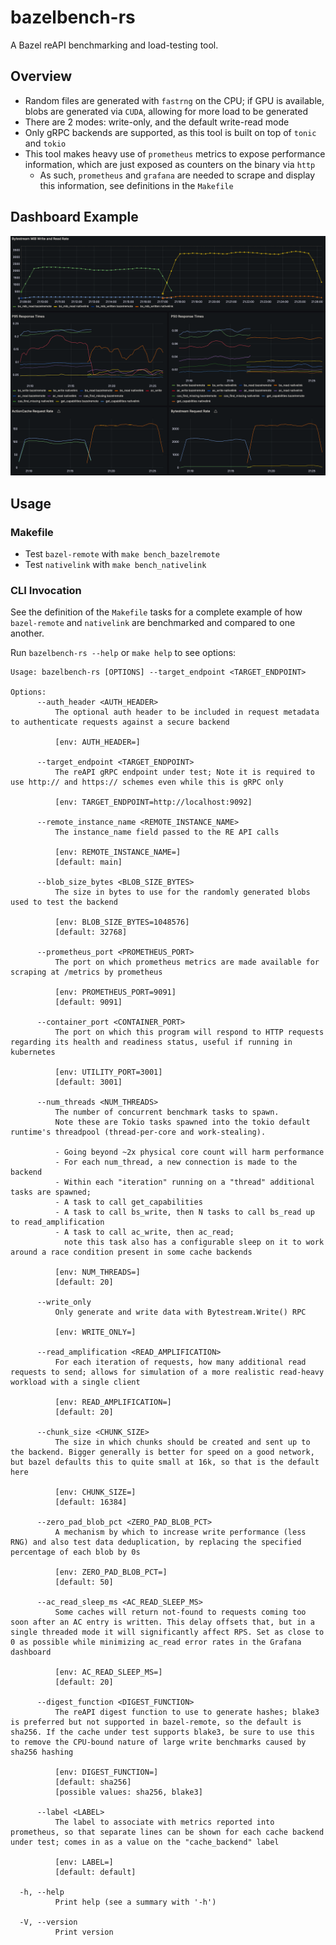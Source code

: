 # bazelbench-rs

A Bazel reAPI benchmarking and load-testing tool.

## Overview

- Random files are generated with `fastrng` on the CPU; if GPU is available, blobs are generated via `CUDA`, allowing for more load to be generated
- There are 2 modes: write-only, and the default write-read mode
- Only gRPC backends are supported, as this tool is built on top of `tonic` and `tokio`
- This tool makes heavy use of `prometheus` metrics to expose performance information, which are just exposed as counters on the binary via `http`
  - As such, `prometheus` and `grafana` are needed to scrape and display this information, see definitions in the `Makefile`

## Dashboard Example

![dash.png](images%2Fdash.png)

## Usage

### Makefile

- Test `bazel-remote` with `make bench_bazelremote`
- Test `nativelink` with `make bench_nativelink`

### CLI Invocation

See the definition of the `Makefile` tasks for a complete example of how `bazel-remote` and `nativelink` are benchmarked and compared to one another.

Run `bazelbench-rs --help` or `make help` to see options:

```text
Usage: bazelbench-rs [OPTIONS] --target_endpoint <TARGET_ENDPOINT>

Options:
      --auth_header <AUTH_HEADER>
          The optional auth header to be included in request metadata to authenticate requests against a secure backend
          
          [env: AUTH_HEADER=]

      --target_endpoint <TARGET_ENDPOINT>
          The reAPI gRPC endpoint under test; Note it is required to use http:// and https:// schemes even while this is gRPC only
          
          [env: TARGET_ENDPOINT=http://localhost:9092]

      --remote_instance_name <REMOTE_INSTANCE_NAME>
          The instance_name field passed to the RE API calls
          
          [env: REMOTE_INSTANCE_NAME=]
          [default: main]

      --blob_size_bytes <BLOB_SIZE_BYTES>
          The size in bytes to use for the randomly generated blobs used to test the backend
          
          [env: BLOB_SIZE_BYTES=1048576]
          [default: 32768]

      --prometheus_port <PROMETHEUS_PORT>
          The port on which prometheus metrics are made available for scraping at /metrics by prometheus
          
          [env: PROMETHEUS_PORT=9091]
          [default: 9091]

      --container_port <CONTAINER_PORT>
          The port on which this program will respond to HTTP requests regarding its health and readiness status, useful if running in kubernetes
          
          [env: UTILITY_PORT=3001]
          [default: 3001]

      --num_threads <NUM_THREADS>
          The number of concurrent benchmark tasks to spawn. 
          Note these are Tokio tasks spawned into the tokio default runtime's threadpool (thread-per-core and work-stealing).
          
          - Going beyond ~2x physical core count will harm performance 
          - For each num_thread, a new connection is made to the backend 
          - Within each "iteration" running on a "thread" additional tasks are spawned; 
          - A task to call get_capabilities 
          - A task to call bs_write, then N tasks to call bs_read up to read_amplification 
          - A task to call ac_write, then ac_read; 
            note this task also has a configurable sleep on it to work around a race condition present in some cache backends
          
          [env: NUM_THREADS=]
          [default: 20]

      --write_only
          Only generate and write data with Bytestream.Write() RPC
          
          [env: WRITE_ONLY=]

      --read_amplification <READ_AMPLIFICATION>
          For each iteration of requests, how many additional read requests to send; allows for simulation of a more realistic read-heavy workload with a single client
          
          [env: READ_AMPLIFICATION=]
          [default: 20]

      --chunk_size <CHUNK_SIZE>
          The size in which chunks should be created and sent up to the backend. Bigger generally is better for speed on a good network, but bazel defaults this to quite small at 16k, so that is the default here
          
          [env: CHUNK_SIZE=]
          [default: 16384]

      --zero_pad_blob_pct <ZERO_PAD_BLOB_PCT>
          A mechanism by which to increase write performance (less RNG) and also test data deduplication, by replacing the specified percentage of each blob by 0s
          
          [env: ZERO_PAD_BLOB_PCT=]
          [default: 50]

      --ac_read_sleep_ms <AC_READ_SLEEP_MS>
          Some caches will return not-found to requests coming too soon after an AC entry is written. This delay offsets that, but in a single threaded mode it will significantly affect RPS. Set as close to 0 as possible while minimizing ac_read error rates in the Grafana dashboard
          
          [env: AC_READ_SLEEP_MS=]
          [default: 20]

      --digest_function <DIGEST_FUNCTION>
          The reAPI digest function to use to generate hashes; blake3 is preferred but not supported in bazel-remote, so the default is sha256. If the cache under test supports blake3, be sure to use this to remove the CPU-bound nature of large write benchmarks caused by sha256 hashing
          
          [env: DIGEST_FUNCTION=]
          [default: sha256]
          [possible values: sha256, blake3]

      --label <LABEL>
          The label to associate with metrics reported into prometheus, so that separate lines can be shown for each cache backend under test; comes in as a value on the "cache_backend" label
          
          [env: LABEL=]
          [default: default]

  -h, --help
          Print help (see a summary with '-h')

  -V, --version
          Print version

```